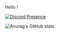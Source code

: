 Hello !


[![Discord Presence](https://lanyard.cnrad.dev/api/932729746167562251)](https://discord.com/users/932729746167562251)




![Anurag's GitHub stats](https://github-readme-stats.vercel.app/api?username=Ib69&show_icons=true&theme=radical)
